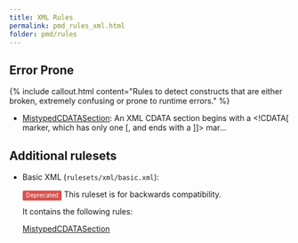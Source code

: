 ```yaml
---
title: XML Rules
permalink: pmd_rules_xml.html
folder: pmd/rules
---
```

## Error Prone

{% include callout.html content="Rules to detect constructs that are either broken, extremely confusing or prone to runtime errors." %}

*   [MistypedCDATASection](pmd_rules_xml_errorprone.html#mistypedcdatasection): An XML CDATA section begins with a <!CDATA[ marker, which has only one [, and ends with a ]]> mar...

## Additional rulesets

*   Basic XML (`rulesets/xml/basic.xml`):

    <span style="border-radius: 0.25em; color: #fff; padding: 0.2em 0.6em 0.3em; display: inline; background-color: #d9534f; font-size: 75%;">Deprecated</span>  This ruleset is for backwards compatibility.

    It contains the following rules:

    [MistypedCDATASection](pmd_rules_xml_errorprone.html#mistypedcdatasection)


